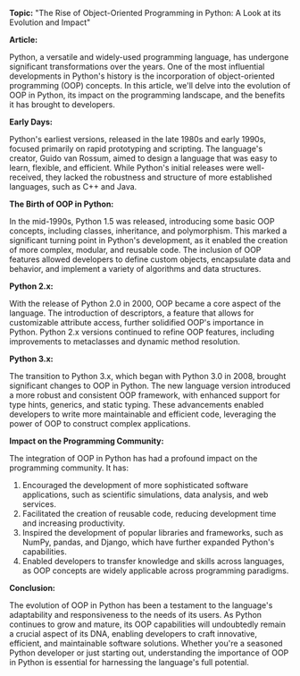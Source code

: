 **Topic:** "The Rise of Object-Oriented Programming in Python: A Look at its Evolution and Impact"

**Article:**

Python, a versatile and widely-used programming language, has undergone significant transformations over the years. One of the most influential developments in Python's history is the incorporation of object-oriented programming (OOP) concepts. In this article, we'll delve into the evolution of OOP in Python, its impact on the programming landscape, and the benefits it has brought to developers.

**Early Days:**

Python's earliest versions, released in the late 1980s and early 1990s, focused primarily on rapid prototyping and scripting. The language's creator, Guido van Rossum, aimed to design a language that was easy to learn, flexible, and efficient. While Python's initial releases were well-received, they lacked the robustness and structure of more established languages, such as C++ and Java.

**The Birth of OOP in Python:**

In the mid-1990s, Python 1.5 was released, introducing some basic OOP concepts, including classes, inheritance, and polymorphism. This marked a significant turning point in Python's development, as it enabled the creation of more complex, modular, and reusable code. The inclusion of OOP features allowed developers to define custom objects, encapsulate data and behavior, and implement a variety of algorithms and data structures.

**Python 2.x:**

With the release of Python 2.0 in 2000, OOP became a core aspect of the language. The introduction of descriptors, a feature that allows for customizable attribute access, further solidified OOP's importance in Python. Python 2.x versions continued to refine OOP features, including improvements to metaclasses and dynamic method resolution.

**Python 3.x:**

The transition to Python 3.x, which began with Python 3.0 in 2008, brought significant changes to OOP in Python. The new language version introduced a more robust and consistent OOP framework, with enhanced support for type hints, generics, and static typing. These advancements enabled developers to write more maintainable and efficient code, leveraging the power of OOP to construct complex applications.

**Impact on the Programming Community:**

The integration of OOP in Python has had a profound impact on the programming community. It has:

1. Encouraged the development of more sophisticated software applications, such as scientific simulations, data analysis, and web services.
2. Facilitated the creation of reusable code, reducing development time and increasing productivity.
3. Inspired the development of popular libraries and frameworks, such as NumPy, pandas, and Django, which have further expanded Python's capabilities.
4. Enabled developers to transfer knowledge and skills across languages, as OOP concepts are widely applicable across programming paradigms.

**Conclusion:**

The evolution of OOP in Python has been a testament to the language's adaptability and responsiveness to the needs of its users. As Python continues to grow and mature, its OOP capabilities will undoubtedly remain a crucial aspect of its DNA, enabling developers to craft innovative, efficient, and maintainable software solutions. Whether you're a seasoned Python developer or just starting out, understanding the importance of OOP in Python is essential for harnessing the language's full potential.